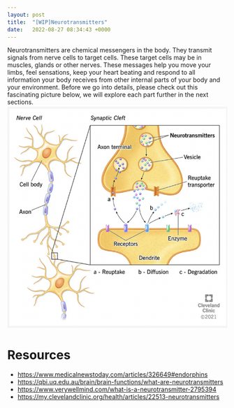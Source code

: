 ```yaml
---
layout: post
title:  "[WIP]Neurotransmitters"
date:   2022-08-27 08:34:43 +0000
---
```


Neurotransmitters are chemical messengers in the body. They transmit signals from nerve cells to target cells. These target cells may be in muscles, glands or other nerves. These messages help you move your limbs, feel sensations, keep your heart beating and respond to all information your body receives from other internal parts of your body and your environment. 
Before we go into details, please check out this fascinating picture below, we will explore each part further in the next sections.
![neurotransmitters](/assets/neurotransmitters.png)
 

# Resources
 - https://www.medicalnewstoday.com/articles/326649#endorphins
 - https://qbi.uq.edu.au/brain/brain-functions/what-are-neurotransmitters
 - https://www.verywellmind.com/what-is-a-neurotransmitter-2795394
 - https://my.clevelandclinic.org/health/articles/22513-neurotransmitters
